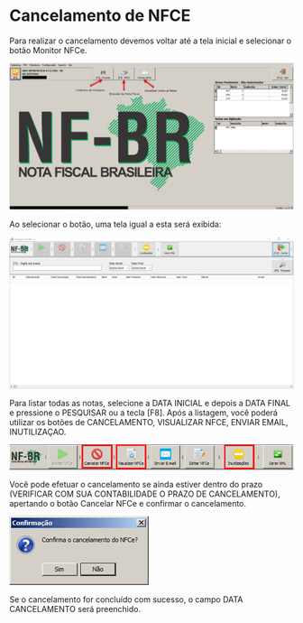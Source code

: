 # Cancelamento de NFCE

Para realizar o cancelamento devemos voltar até a tela inicial e selecionar o botão Monitor NFCe.

![2](/nfbr/img/2.png) 

Ao selecionar o botão, uma tela igual a esta será exibida:

![19](/nfbr/img/22.png) 

Para listar todas as notas, selecione a DATA INICIAL e depois a DATA FINAL e pressione o PESQUISAR ou a tecla [F8].
Após a listagem, você poderá utilizar os botões de CANCELAMENTO, VISUALIZAR NFCE, ENVIAR EMAIL, INUTILIZAÇAO.

![20](/nfbr/img/19.png) 

Você pode efetuar o cancelamento se ainda estiver dentro do prazo (VERIFICAR COM SUA CONTABILIDADE O PRAZO DE CANCELAMENTO), apertando o botão Cancelar NFCe e confirmar o cancelamento.

![21](/nfbr/img/20.png)

Se o cancelamento for concluído com sucesso, o campo DATA CANCELAMENTO será preenchido.
